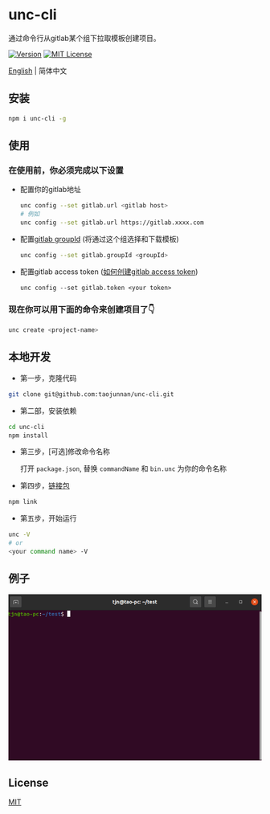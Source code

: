 # unc-cli

通过命令行从gitlab某个组下拉取模板创建项目。

[![Version][version-badge]][package]   [![MIT License][license-badge]][license]

[English](./README.md) | 简体中文

## 安装

```sh
npm i unc-cli -g
```

## 使用

### 在使用前，你必须完成以下设置

+ 配置你的gitlab地址

  ```sh
  unc config --set gitlab.url <gitlab host>
  # 例如
  unc config --set gitlab.url https://gitlab.xxxx.com
  ```
  
+ 配置[gitlab groupId](https://docs.gitlab.com/ee/user/group/) (将通过这个组选择和下载模板)
  
  ```sh
  unc config --set gitlab.groupId <groupId>
  ```
  
+ 配置gitlab access token ([如何创建gitlab access token](https://docs.gitlab.com/ee/user/profile/personal_access_tokens.html#create-a-personal-access-token))

  ```
  unc config --set gitlab.token <your token>
  ```

### 现在你可以用下面的命令来创建项目了👇
```sh
unc create <project-name>
```

## 本地开发

- 第一步，克隆代码

```sh
git clone git@github.com:taojunnan/unc-cli.git
```

- 第二部，安装依赖

```sh
cd unc-cli
npm install
```

- 第三步，[可选]修改命令名称  

	打开 `package.json`, 替换 `commandName` 和 `bin.unc` 为你的命令名称  

- 第四步，[链接包](https://docs.npmjs.com/cli/v6/commands/npm-link)

```sh
npm link
```

- 第五步，开始运行

```sh
unc -V
# or
<your command name> -V
```

## 例子
![例子.gif](./public/example.gif)

## License

[MIT](./LICENSE)


<!-- badges -->
[version-badge]: https://img.shields.io/npm/v/unc-cli?style=flat-square
[package]: https://www.npmjs.com/package/unc-cli
[license-badge]: https://img.shields.io/npm/l/unc-cli?style=flat-square
[license]: https://opensource.org/licenses/MIT
